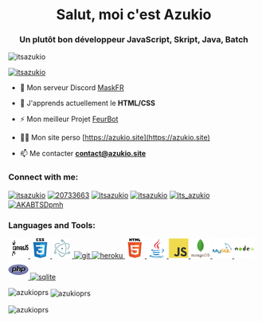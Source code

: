 <h1 align="center">Salut, moi c'est Azukio</h1>
<h3 align="center">Un plutôt bon développeur JavaScript, Skript, Java, Batch</h3>

<p align="left"> <img src="https://komarev.com/ghpvc/?username=itsazukio&label=Profile%20views&color=0e75b6&style=flat" alt="itsazukio" /> </p>

<p align="left"> <a href="https://github.com/ryo-ma/github-profile-trophy"><img src="https://github-profile-trophy.vercel.app/?username=itsazukio" alt="itsazukio" /></a> </p>

- 💬 Mon serveur Discord [MaskFR](https://discord.gg/maskfr)

- 🌱 J'apprends actuellement le **HTML/CSS**

- ⚡ Mon meilleur Projet [FeurBot](https://github.com/MaskFR-org/FeurBot)

- 👨‍💻 Mon site perso [https://azukio.site](https://azukio.site)

- 📫 Me contacter **contact@azukio.site**

<h3 align="left">Connect with me:</h3>
<p align="left">
<a href="https://dev.to/azukioprs" target="blank"><img align="center" src="https://raw.githubusercontent.com/rahuldkjain/github-profile-readme-generator/master/src/images/icons/Social/devto.svg" alt="itsazukio" height="30" width="40" /></a>
<a href="https://stackoverflow.com/users/20733663" target="blank"><img align="center" src="https://raw.githubusercontent.com/rahuldkjain/github-profile-readme-generator/master/src/images/icons/Social/stack-overflow.svg" alt="20733663" height="30" width="40" /></a>
<a href="https://codesandbox.com/azukioprs" target="blank"><img align="center" src="https://raw.githubusercontent.com/rahuldkjain/github-profile-readme-generator/master/src/images/icons/Social/codesandbox.svg" alt="itsazukio" height="30" width="40" /></a>
<a href="https://instagram.com/azukioprs" target="blank"><img align="center" src="https://raw.githubusercontent.com/rahuldkjain/github-profile-readme-generator/master/src/images/icons/Social/instagram.svg" alt="itsazukio" height="30" width="40" /></a>
<a href="https://www.youtube.com/c/its_azukio" target="blank"><img align="center" src="https://raw.githubusercontent.com/rahuldkjain/github-profile-readme-generator/master/src/images/icons/Social/youtube.svg" alt="its_azukio" height="30" width="40" /></a>
<a href="https://discord.gg/AKABTSDpmh" target="blank"><img align="center" src="https://raw.githubusercontent.com/rahuldkjain/github-profile-readme-generator/master/src/images/icons/Social/discord.svg" alt="AKABTSDpmh" height="30" width="40" /></a>
</p>

<h3 align="left">Languages and Tools:</h3>
<p align="left"> <a href="https://canvasjs.com" target="_blank" rel="noreferrer"> <img src="https://raw.githubusercontent.com/Hardik0307/Hardik0307/master/assets/canvasjs-charts.svg" alt="canvasjs" width="40" height="40"/> </a> <a href="https://www.w3schools.com/css/" target="_blank" rel="noreferrer"> <img src="https://raw.githubusercontent.com/devicons/devicon/master/icons/css3/css3-original-wordmark.svg" alt="css3" width="40" height="40"/> </a> <a href="https://www.electronjs.org" target="_blank" rel="noreferrer"> <img src="https://raw.githubusercontent.com/devicons/devicon/master/icons/electron/electron-original.svg" alt="electron" width="40" height="40"/> </a> <a href="https://git-scm.com/" target="_blank" rel="noreferrer"> <img src="https://www.vectorlogo.zone/logos/git-scm/git-scm-icon.svg" alt="git" width="40" height="40"/> </a> <a href="https://heroku.com" target="_blank" rel="noreferrer"> <img src="https://www.vectorlogo.zone/logos/heroku/heroku-icon.svg" alt="heroku" width="40" height="40"/> </a> <a href="https://www.w3.org/html/" target="_blank" rel="noreferrer"> <img src="https://raw.githubusercontent.com/devicons/devicon/master/icons/html5/html5-original-wordmark.svg" alt="html5" width="40" height="40"/> </a> <a href="https://www.java.com" target="_blank" rel="noreferrer"> <img src="https://raw.githubusercontent.com/devicons/devicon/master/icons/java/java-original.svg" alt="java" width="40" height="40"/> </a> <a href="https://developer.mozilla.org/en-US/docs/Web/JavaScript" target="_blank" rel="noreferrer"> <img src="https://raw.githubusercontent.com/devicons/devicon/master/icons/javascript/javascript-original.svg" alt="javascript" width="40" height="40"/> </a> <a href="https://www.mongodb.com/" target="_blank" rel="noreferrer"> <img src="https://raw.githubusercontent.com/devicons/devicon/master/icons/mongodb/mongodb-original-wordmark.svg" alt="mongodb" width="40" height="40"/> </a> <a href="https://www.mysql.com/" target="_blank" rel="noreferrer"> <img src="https://raw.githubusercontent.com/devicons/devicon/master/icons/mysql/mysql-original-wordmark.svg" alt="mysql" width="40" height="40"/> </a> <a href="https://nodejs.org" target="_blank" rel="noreferrer"> <img src="https://raw.githubusercontent.com/devicons/devicon/master/icons/nodejs/nodejs-original-wordmark.svg" alt="nodejs" width="40" height="40"/> </a> <a href="https://www.php.net" target="_blank" rel="noreferrer"> <img src="https://raw.githubusercontent.com/devicons/devicon/master/icons/php/php-original.svg" alt="php" width="40" height="40"/> </a> <a href="https://www.sqlite.org/" target="_blank" rel="noreferrer"> <img src="https://www.vectorlogo.zone/logos/sqlite/sqlite-icon.svg" alt="sqlite" width="40" height="40"/> </a> </p>

<p><img align="left" src="https://github-readme-stats.vercel.app/api/top-langs?username=itsazukio&show_icons=true&locale=en&layout=compact" alt="azukioprs" /></p>

<p>&nbsp;<img align="center" src="https://github-readme-stats.vercel.app/api?username=itsazukio&show_icons=true&locale=en" alt="azukioprs" /></p>

<p><img align="center" src="https://github-readme-streak-stats.herokuapp.com/?user=itsazukio&" alt="azukioprs" /></p>
